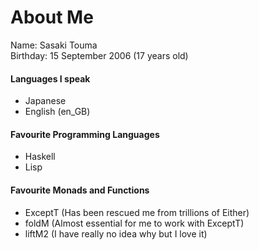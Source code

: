 # About Me
Name: Sasaki Touma<br>
Birthday: 15 September 2006 (17 years old)<br>

#### Languages I speak
- Japanese
- English (en_GB)

#### Favourite Programming Languages
- Haskell
- Lisp

#### Favourite Monads and Functions
- ExceptT (Has been rescued me from trillions of Either)
- foldM (Almost essential for me to work with ExceptT)
- liftM2 (I have really no idea why but I love it)

